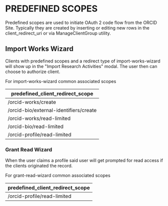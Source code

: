 # PREDEFINED SCOPES
Predefined scopes are used to initiate OAuth 2 code flow from the ORCID Site. Typically 
they are created by inserting or editing new rows in the client_redirect_uri or via 
ManageClientGroup utility.
 
## Import Works  Wizard
Clients with predefined scopes and a redirect type of import-works-wizard will show up in
the "Import Research Activities" modal. The user then can choose to authorize client.

For import-works-wizard common associated scopes

| predefined_client_redirect_scope        |
| ----------------------------------------|
| /orcid-works/create                     |
| /orcid-bio/external-identifiers/create  |
| /orcid-works/read-limited               |
| /orcid-bio/read-limited                 |
| /orcid-profile/read-limited             |

### Grant Read Wizard
When the user claims a profile said user will get prompted for read access if the clients 
originated the record.

For grant-read-wizard common associated scopes

| predefined_client_redirect_scope |
|----------------------------------|
| /orcid-profile/read-limited      |